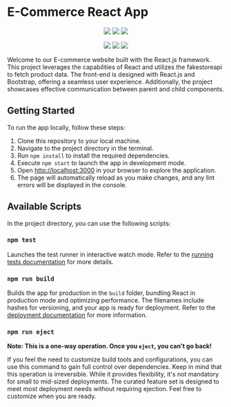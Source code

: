 # E-Commerce React App

<p align="center">
  <a href="https://github.com/Elmeliani-y/E-commerce/stargazers"><img src="https://img.shields.io/github/stars/Elmeliani-y/E-commerce?colorA=24283b&colorB=9aa5ce&style=for-the-badge"></a>
  <a href="https://github.com/Elmeliani-y/E-commerce/commits/"><img src="https://img.shields.io/github/last-commit/Elmeliani-y/E-commerce?colorA=24283b&colorB=9aa5ce&style=for-the-badge"></a>
  <img src='https://img.shields.io/github/languages/top/Elmeliani-y/E-commerce?style=for-the-badge&labelColor=24283b&color=9aa5ce'>
</p>
<p align="center">
  <a href="https://getbootstrap.com/"><img src="https://img.shields.io/badge/BOOTSTRAP-38B2AC?style=for-the-badge&logo=bootstrap&logoColor=white"></a>
  <a href="https://reactjs.org/"><img src="https://img.shields.io/badge/React-20232A?style=for-the-badge&logo=react&logoColor=61DAFB"></a>
  <a href="https://fakestoreapi.com/"><img src='https://img.shields.io/badge/fakestoreapi-%23646CFF.svg?style=for-the-badge&logo=fakestoreapi&logoColor=white'></a>
</p>

Welcome to our E-commerce website built with the React.js framework. This project leverages the capabilities of React and utilizes the fakestoreapi to fetch product data. The front-end is designed with React.js and Bootstrap, offering a seamless user experience. Additionally, the project showcases effective communication between parent and child components.

## Getting Started

To run the app locally, follow these steps:

1. Clone this repository to your local machine.
2. Navigate to the project directory in the terminal.
3. Run `npm install` to install the required dependencies.
4. Execute `npm start` to launch the app in development mode.
5. Open [http://localhost:3000](http://localhost:3000) in your browser to explore the application.
6. The page will automatically reload as you make changes, and any lint errors will be displayed in the console.

## Available Scripts

In the project directory, you can use the following scripts:

### `npm test`

Launches the test runner in interactive watch mode. Refer to the [running tests documentation](https://facebook.github.io/create-react-app/docs/running-tests) for more details.

### `npm run build`

Builds the app for production in the `build` folder, bundling React in production mode and optimizing performance. The filenames include hashes for versioning, and your app is ready for deployment. Refer to the [deployment documentation](https://facebook.github.io/create-react-app/docs/deployment) for more information.

### `npm run eject`

**Note: This is a one-way operation. Once you `eject`, you can't go back!**

If you feel the need to customize build tools and configurations, you can use this command to gain full control over dependencies. Keep in mind that this operation is irreversible. While it provides flexibility, it's not mandatory for small to mid-sized deployments. The curated feature set is designed to meet most deployment needs without requiring ejection. Feel free to customize when you are ready.
